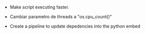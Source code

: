 - Make script executing faster.
- Cambiar parametro de threads a "os.cpu_count()"

- Create a pipeline to update depedencies into the python embed
